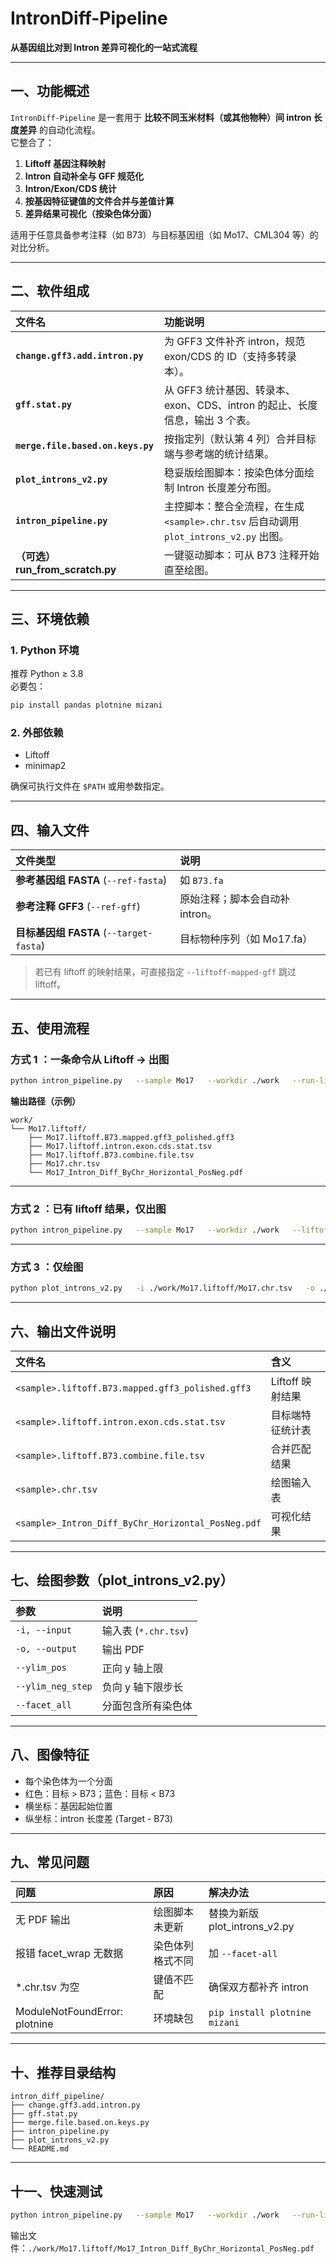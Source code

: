 #  IntronDiff-Pipeline
**从基因组比对到 Intron 差异可视化的一站式流程**

---

##  一、功能概述
`IntronDiff-Pipeline` 是一套用于 **比较不同玉米材料（或其他物种）间 intron 长度差异** 的自动化流程。  
它整合了：
1. **Liftoff 基因注释映射**  
2. **Intron 自动补全与 GFF 规范化**  
3. **Intron/Exon/CDS 统计**  
4. **按基因特征键值的文件合并与差值计算**  
5. **差异结果可视化（按染色体分面）**

适用于任意具备参考注释（如 B73）与目标基因组（如 Mo17、CML304 等）的对比分析。

---

##  二、软件组成
| 文件名 | 功能说明 |
|:--|:--|
| **`change.gff3.add.intron.py`** | 为 GFF3 文件补齐 intron，规范 exon/CDS 的 ID（支持多转录本）。 |
| **`gff.stat.py`** | 从 GFF3 统计基因、转录本、exon、CDS、intron 的起止、长度信息，输出 3 个表。 |
| **`merge.file.based.on.keys.py`** | 按指定列（默认第 4 列）合并目标端与参考端的统计结果。 |
| **`plot_introns_v2.py`** | 稳妥版绘图脚本：按染色体分面绘制 Intron 长度差分布图。 |
| **`intron_pipeline.py`** | 主控脚本：整合全流程，在生成 `<sample>.chr.tsv` 后自动调用 `plot_introns_v2.py` 出图。 |
| **（可选）run_from_scratch.py** | 一键驱动脚本：可从 B73 注释开始直至绘图。 |

---

##  三、环境依赖

### 1. Python 环境
推荐 Python ≥ 3.8  
必要包：
```bash
pip install pandas plotnine mizani
```

### 2. 外部依赖
- Liftoff  
- minimap2

确保可执行文件在 `$PATH` 或用参数指定。

---

##  四、输入文件

| 文件类型 | 说明 |
|:--|:--|
| **参考基因组 FASTA** (`--ref-fasta`) | 如 `B73.fa` |
| **参考注释 GFF3** (`--ref-gff`) | 原始注释；脚本会自动补 intron。 |
| **目标基因组 FASTA** (`--target-fasta`) | 目标物种序列（如 Mo17.fa） |

> 若已有 liftoff 的映射结果，可直接指定 `--liftoff-mapped-gff` 跳过 liftoff。

---

##  五、使用流程

### 方式 1️ ：一条命令从 Liftoff → 出图
```bash
python intron_pipeline.py   --sample Mo17   --workdir ./work   --run-liftoff   --liftoff-bin liftoff   --minimap2-bin minimap2   --threads 16   --ref-fasta /path/to/B73.fa   --ref-gff /path/to/B73.gff3   --target-fasta /path/to/Mo17.fa   --ref-feature-tsv /path/to/B73.intron.exon.cds.stat.tsv   --plot-script /path/to/plot_introns_v2.py   --ylim-pos 40000 --ylim-neg-step 20000
```

**输出路径（示例）**
```
work/
└── Mo17.liftoff/
    ├── Mo17.liftoff.B73.mapped.gff3_polished.gff3
    ├── Mo17.liftoff.intron.exon.cds.stat.tsv
    ├── Mo17.liftoff.B73.combine.file.tsv
    ├── Mo17.chr.tsv
    └── Mo17_Intron_Diff_ByChr_Horizontal_PosNeg.pdf
```

---

### 方式 2️ ：已有 liftoff 结果，仅出图
```bash
python intron_pipeline.py   --sample Mo17   --workdir ./work   --liftoff-mapped-gff ./work/Mo17.liftoff.B73.mapped.gff3_polished.gff3   --ref-feature-tsv ./work/B73.ref/B73.intron.exon.cds.stat.tsv   --plot-script ./plot_introns_v2.py
```

---

### 方式 3️ ：仅绘图
```bash
python plot_introns_v2.py   -i ./work/Mo17.liftoff/Mo17.chr.tsv   -o ./work/Mo17.liftoff/Mo17_Intron_Diff_ByChr_Horizontal_PosNeg.pdf   --ylim_pos 40000 --ylim_neg_step 20000
```

---

##  六、输出文件说明

| 文件名 | 含义 |
|:--|:--|
| `<sample>.liftoff.B73.mapped.gff3_polished.gff3` | Liftoff 映射结果 |
| `<sample>.liftoff.intron.exon.cds.stat.tsv` | 目标端特征统计表 |
| `<sample>.liftoff.B73.combine.file.tsv` | 合并匹配结果 |
| `<sample>.chr.tsv` | 绘图输入表 |
| `<sample>_Intron_Diff_ByChr_Horizontal_PosNeg.pdf` | 可视化结果 |

---

##  七、绘图参数（plot_introns_v2.py）

| 参数 | 说明 |
|:--|:--|
| `-i, --input` | 输入表 (`*.chr.tsv`) |
| `-o, --output` | 输出 PDF |
| `--ylim_pos` | 正向 y 轴上限 |
| `--ylim_neg_step` | 负向 y 轴下限步长 |
| `--facet_all` | 分面包含所有染色体 |

---

##  八、图像特征
- 每个染色体为一个分面  
- 红色：目标 > B73；蓝色：目标 < B73  
- 横坐标：基因起始位置  
- 纵坐标：intron 长度差 (Target - B73)

---

##  九、常见问题

| 问题 | 原因 | 解决办法 |
|:--|:--|:--|
| 无 PDF 输出 | 绘图脚本未更新 | 替换为新版 plot_introns_v2.py |
| 报错 facet_wrap 无数据 | 染色体列格式不同 | 加 `--facet-all` |
| *.chr.tsv 为空 | 键值不匹配 | 确保双方都补齐 intron |
| ModuleNotFoundError: plotnine | 环境缺包 | `pip install plotnine mizani` |

---

##  十、推荐目录结构
```
intron_diff_pipeline/
├── change.gff3.add.intron.py
├── gff.stat.py
├── merge.file.based.on.keys.py
├── intron_pipeline.py
├── plot_introns_v2.py
└── README.md
```

---

##  十一、快速测试
```bash
python intron_pipeline.py   --sample Mo17   --workdir ./work   --run-liftoff   --ref-fasta B73.fa --ref-gff B73.gff3 --target-fasta Mo17.fa   --ref-feature-tsv ./B73.ref/B73.intron.exon.cds.stat.tsv   --plot-script ./plot_introns_v2.py
```

输出文件：`./work/Mo17.liftoff/Mo17_Intron_Diff_ByChr_Horizontal_PosNeg.pdf`
